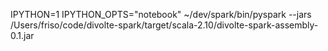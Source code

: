 IPYTHON=1 IPYTHON_OPTS="notebook" ~/dev/spark/bin/pyspark --jars /Users/friso/code/divolte-spark/target/scala-2.10/divolte-spark-assembly-0.1.jar
